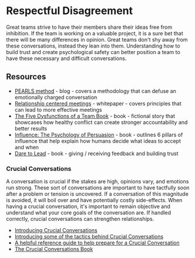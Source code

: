 # Respectful Disagreement

Great teams strive to have their members share their ideas free from inhibition. If the team is working on a valuable project, it is a sure bet that there will be many differences in opinion. Great teams don't shy away from these conversations, instead they lean into them. Understanding how to build trust and create psychological safety can better position a team to have these necessary and difficult conversations.

## Resources

- [PEARLS method](https://hbr.org/2016/01/defusing-an-emotionally-charged-conversation-with-a-colleague) - blog - covers a methodology that can defuse an emotionally charged conversation
- [Relationship centered meetings](https://www.intergroupresources.com/rc/Suchman%20&%20Williamson.pdf) - whitepaper - covers principles that can lead to more effective meetings
- [The Five Dysfunctions of a Team Book](https://www.goodreads.com/book/show/21343.The_Five_Dysfunctions_of_a_Team) - book - fictional story that showcases how healthy conflict can create stronger accountability and better results
- [Influence: The Psychology of Persuasion](https://www.goodreads.com/book/show/28815.Influence) - book - outlines 6 pillars of influence that help explain how humans decide what ideas to accept and when
- [Dare to Lead](https://www.goodreads.com/book/show/40109367-dare-to-lead) - book - giving / receiving feedback and building trust

### Crucial Conversations

A conversation is crucial if the stakes are high, opinions vary, and emotions run strong. These sort of conversations are important to have tactfully soon after a problem or tension is uncovered. If a conversation of this magnitude is avoided, it will boil over and have potentially costly side-effects. When having a crucial conversation, it's important to remain objective and understand what your core goals of the conversation are. If handled correctly, crucial conversations can strengthen relationships.

- [Introducing Crucial Conversations](https://www.youtube.com/watch?v=uc3ARpccRwQ)
- [Introducing some of the tactics behind Crucial Conversations](https://www.youtube.com/watch?v=Q2yG142cyNg)
- [A helpful reference guide to help prepare for a Crucial Conversation](https://irp-cdn.multiscreensite.com/25ad169b/files/uploaded/Crucial-Conversations-Worksheet.pdf)
- [The Crucial Conversations Book](https://www.barnesandnoble.com/w/crucial-conversations-kerry-patterson/1100199552)
